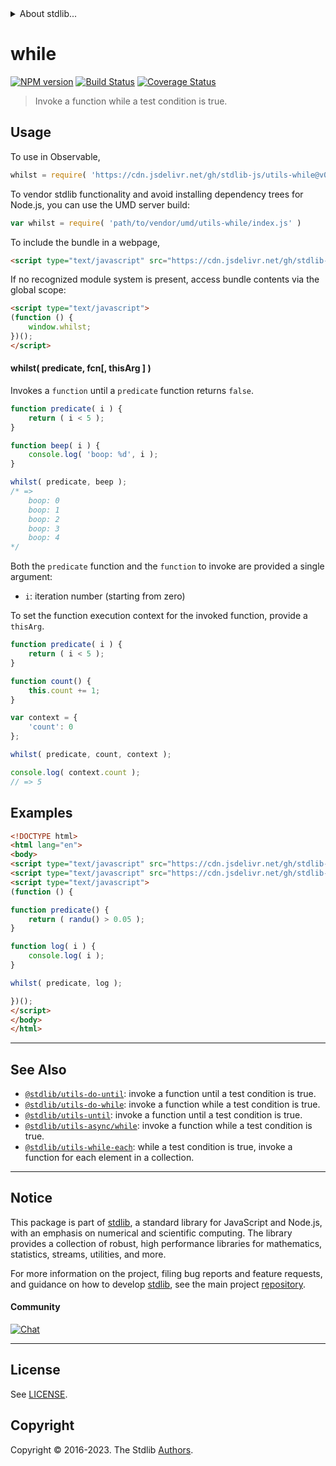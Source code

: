 <!--

@license Apache-2.0

Copyright (c) 2018 The Stdlib Authors.

Licensed under the Apache License, Version 2.0 (the "License");
you may not use this file except in compliance with the License.
You may obtain a copy of the License at

   http://www.apache.org/licenses/LICENSE-2.0

Unless required by applicable law or agreed to in writing, software
distributed under the License is distributed on an "AS IS" BASIS,
WITHOUT WARRANTIES OR CONDITIONS OF ANY KIND, either express or implied.
See the License for the specific language governing permissions and
limitations under the License.

-->


<details>
  <summary>
    About stdlib...
  </summary>
  <p>We believe in a future in which the web is a preferred environment for numerical computation. To help realize this future, we've built stdlib. stdlib is a standard library, with an emphasis on numerical and scientific computation, written in JavaScript (and C) for execution in browsers and in Node.js.</p>
  <p>The library is fully decomposable, being architected in such a way that you can swap out and mix and match APIs and functionality to cater to your exact preferences and use cases.</p>
  <p>When you use stdlib, you can be absolutely certain that you are using the most thorough, rigorous, well-written, studied, documented, tested, measured, and high-quality code out there.</p>
  <p>To join us in bringing numerical computing to the web, get started by checking us out on <a href="https://github.com/stdlib-js/stdlib">GitHub</a>, and please consider <a href="https://opencollective.com/stdlib">financially supporting stdlib</a>. We greatly appreciate your continued support!</p>
</details>

# while

[![NPM version][npm-image]][npm-url] [![Build Status][test-image]][test-url] [![Coverage Status][coverage-image]][coverage-url] <!-- [![dependencies][dependencies-image]][dependencies-url] -->

> Invoke a function while a test condition is true.

<!-- Section to include introductory text. Make sure to keep an empty line after the intro `section` element and another before the `/section` close. -->

<section class="intro">

</section>

<!-- /.intro -->

<!-- Package usage documentation. -->



<section class="usage">

## Usage

To use in Observable,

```javascript
whilst = require( 'https://cdn.jsdelivr.net/gh/stdlib-js/utils-while@v0.1.0-umd/browser.js' )
```

To vendor stdlib functionality and avoid installing dependency trees for Node.js, you can use the UMD server build:

```javascript
var whilst = require( 'path/to/vendor/umd/utils-while/index.js' )
```

To include the bundle in a webpage,

```html
<script type="text/javascript" src="https://cdn.jsdelivr.net/gh/stdlib-js/utils-while@v0.1.0-umd/browser.js"></script>
```

If no recognized module system is present, access bundle contents via the global scope:

```html
<script type="text/javascript">
(function () {
    window.whilst;
})();
</script>
```

#### whilst( predicate, fcn\[, thisArg ] )

Invokes a `function` until a `predicate` function returns `false`.

```javascript
function predicate( i ) {
    return ( i < 5 );
}

function beep( i ) {
    console.log( 'boop: %d', i );
}

whilst( predicate, beep );
/* =>
    boop: 0
    boop: 1
    boop: 2
    boop: 3
    boop: 4
*/
```

Both the `predicate` function and the `function` to invoke are provided a single argument:

-   `i`: iteration number (starting from zero)

To set the function execution context for the invoked function, provide a `thisArg`.

```javascript
function predicate( i ) {
    return ( i < 5 );
}

function count() {
    this.count += 1;
}

var context = {
    'count': 0
};

whilst( predicate, count, context );

console.log( context.count );
// => 5
```

</section>

<!-- /.usage -->

<!-- Package usage notes. Make sure to keep an empty line after the `section` element and another before the `/section` close. -->

<section class="notes">

</section>

<!-- /.notes -->

<!-- Package usage examples. -->

<section class="examples">

## Examples

<!-- eslint no-undef: "error" -->

```html
<!DOCTYPE html>
<html lang="en">
<body>
<script type="text/javascript" src="https://cdn.jsdelivr.net/gh/stdlib-js/random-base-randu@umd/browser.js"></script>
<script type="text/javascript" src="https://cdn.jsdelivr.net/gh/stdlib-js/utils-while@v0.1.0-umd/browser.js"></script>
<script type="text/javascript">
(function () {

function predicate() {
    return ( randu() > 0.05 );
}

function log( i ) {
    console.log( i );
}

whilst( predicate, log );

})();
</script>
</body>
</html>
```

</section>

<!-- /.examples -->

<!-- Section to include cited references. If references are included, add a horizontal rule *before* the section. Make sure to keep an empty line after the `section` element and another before the `/section` close. -->

<section class="references">

</section>

<!-- /.references -->

<!-- Section for related `stdlib` packages. Do not manually edit this section, as it is automatically populated. -->

<section class="related">

* * *

## See Also

-   <span class="package-name">[`@stdlib/utils-do-until`][@stdlib/utils/do-until]</span><span class="delimiter">: </span><span class="description">invoke a function until a test condition is true.</span>
-   <span class="package-name">[`@stdlib/utils-do-while`][@stdlib/utils/do-while]</span><span class="delimiter">: </span><span class="description">invoke a function while a test condition is true.</span>
-   <span class="package-name">[`@stdlib/utils-until`][@stdlib/utils/until]</span><span class="delimiter">: </span><span class="description">invoke a function until a test condition is true.</span>
-   <span class="package-name">[`@stdlib/utils-async/while`][@stdlib/utils/async/while]</span><span class="delimiter">: </span><span class="description">invoke a function while a test condition is true.</span>
-   <span class="package-name">[`@stdlib/utils-while-each`][@stdlib/utils/while-each]</span><span class="delimiter">: </span><span class="description">while a test condition is true, invoke a function for each element in a collection.</span>

</section>

<!-- /.related -->

<!-- Section for all links. Make sure to keep an empty line after the `section` element and another before the `/section` close. -->


<section class="main-repo" >

* * *

## Notice

This package is part of [stdlib][stdlib], a standard library for JavaScript and Node.js, with an emphasis on numerical and scientific computing. The library provides a collection of robust, high performance libraries for mathematics, statistics, streams, utilities, and more.

For more information on the project, filing bug reports and feature requests, and guidance on how to develop [stdlib][stdlib], see the main project [repository][stdlib].

#### Community

[![Chat][chat-image]][chat-url]

---

## License

See [LICENSE][stdlib-license].


## Copyright

Copyright &copy; 2016-2023. The Stdlib [Authors][stdlib-authors].

</section>

<!-- /.stdlib -->

<!-- Section for all links. Make sure to keep an empty line after the `section` element and another before the `/section` close. -->

<section class="links">

[npm-image]: http://img.shields.io/npm/v/@stdlib/utils-while.svg
[npm-url]: https://npmjs.org/package/@stdlib/utils-while

[test-image]: https://github.com/stdlib-js/utils-while/actions/workflows/test.yml/badge.svg?branch=v0.1.0
[test-url]: https://github.com/stdlib-js/utils-while/actions/workflows/test.yml?query=branch:v0.1.0

[coverage-image]: https://img.shields.io/codecov/c/github/stdlib-js/utils-while/main.svg
[coverage-url]: https://codecov.io/github/stdlib-js/utils-while?branch=main

<!--

[dependencies-image]: https://img.shields.io/david/stdlib-js/utils-while.svg
[dependencies-url]: https://david-dm.org/stdlib-js/utils-while/main

-->

[chat-image]: https://img.shields.io/gitter/room/stdlib-js/stdlib.svg
[chat-url]: https://app.gitter.im/#/room/#stdlib-js_stdlib:gitter.im

[stdlib]: https://github.com/stdlib-js/stdlib

[stdlib-authors]: https://github.com/stdlib-js/stdlib/graphs/contributors

[umd]: https://github.com/umdjs/umd
[es-module]: https://developer.mozilla.org/en-US/docs/Web/JavaScript/Guide/Modules

[deno-url]: https://github.com/stdlib-js/utils-while/tree/deno
[umd-url]: https://github.com/stdlib-js/utils-while/tree/umd
[esm-url]: https://github.com/stdlib-js/utils-while/tree/esm
[branches-url]: https://github.com/stdlib-js/utils-while/blob/main/branches.md

[stdlib-license]: https://raw.githubusercontent.com/stdlib-js/utils-while/main/LICENSE

<!-- <related-links> -->

[@stdlib/utils/do-until]: https://github.com/stdlib-js/utils-do-until/tree/umd

[@stdlib/utils/do-while]: https://github.com/stdlib-js/utils-do-while/tree/umd

[@stdlib/utils/until]: https://github.com/stdlib-js/utils-until/tree/umd

[@stdlib/utils/async/while]: https://github.com/stdlib-js/utils-async-while/tree/umd

[@stdlib/utils/while-each]: https://github.com/stdlib-js/utils-while-each/tree/umd

<!-- </related-links> -->

</section>

<!-- /.links -->
